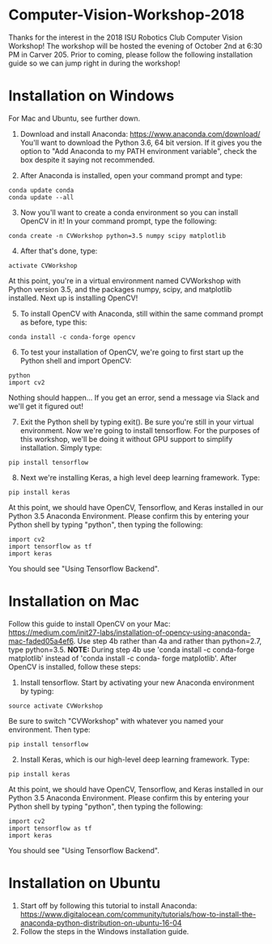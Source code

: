 # Computer-Vision-Workshop-2018
Thanks for the interest in the 2018 ISU Robotics Club Computer Vision Workshop!  The workshop will be hosted the evening of October 2nd at 6:30 PM in Carver 205.  Prior to coming, please follow the following installation guide so we can jump right in during the workshop!

# Installation on Windows
For Mac and Ubuntu, see further down.

  1.  Download and install Anaconda: https://www.anaconda.com/download/
  You'll want to download the Python 3.6, 64 bit version.  If it gives you the option to "Add Anaconda to my PATH environment variable", check the box despite it saying not recommended.
  
  2.  After Anaconda is installed, open your command prompt and type:
  ```
  conda update conda
  conda update --all
  ```
  3.  Now you'll want to create a conda environment so you can install OpenCV in it!  In your command prompt, type the following:
  ```
  conda create -n CVWorkshop python=3.5 numpy scipy matplotlib
  ```
  4.  After that's done, type:
  ```
  activate CVWorkshop
  ```
  At this point, you're in a virtual environment named CVWorkshop with Python version 3.5, and the packages numpy, scipy, and matplotlib installed.  Next up is installing OpenCV!
  
  5.  To install OpenCV with Anaconda, still within the same command prompt as before, type this:
  ```
  conda install -c conda-forge opencv
  ```
  6.  To test your installation of OpenCV, we're going to first start up the Python shell and import OpenCV:
  ```
  python
  import cv2
  ```
  Nothing should happen... If you get an error, send a message via Slack and we'll get it figured out!
  
  7.  Exit the Python shell by typing exit().  Be sure you're still in your virtual environment.  Now we're going to install tensorflow.  For the purposes of this workshop, we'll be doing it without GPU support to simplify installation.  Simply type:
  ```
  pip install tensorflow
  ```
  8.  Next we're installing Keras, a high level deep learning framework.  Type:
  ```
  pip install keras
  ```
  At this point, we should have OpenCV, Tensorflow, and Keras installed in our Python 3.5 Anaconda Environment.  Please confirm this by entering your Python shell by typing "python", then typing the following:
  ```
  import cv2
  import tensorflow as tf
  import keras
  ```
  You should see "Using Tensorflow Backend".
  
  
 # Installation on Mac
 Follow this guide to install OpenCV on your Mac: https://medium.com/init27-labs/installation-of-opencv-using-anaconda-mac-faded05a4ef6.  Use step 4b rather than 4a and rather than python=2.7, type python=3.5. **NOTE:** During step 4b use 'conda install -c conda-forge matplotlib' instead of 'conda install -c conda- forge matplotlib'. After OpenCV is installed, follow these steps:
  1.  Install tensorflow.  Start by activating your new Anaconda environment by typing:
  ```
  source activate CVWorkshop
  ```
  Be sure to switch "CVWorkshop" with whatever you named your environment.  Then type:
  ```
  pip install tensorflow
  ```
  
  2.  Install Keras, which is our high-level deep learning framework. Type:
  ```
  pip install keras
  ```
 At this point, we should have OpenCV, Tensorflow, and Keras installed in our Python 3.5 Anaconda Environment.  Please confirm this by entering your Python shell by typing "python", then typing the following:
  ```
  import cv2
  import tensorflow as tf
  import keras
  ```
  You should see "Using Tensorflow Backend".
  
 # Installation on Ubuntu
  1.  Start off by following this tutorial to install Anaconda: https://www.digitalocean.com/community/tutorials/how-to-install-the-anaconda-python-distribution-on-ubuntu-16-04
  2.  Follow the steps in the Windows installation guide.
  
